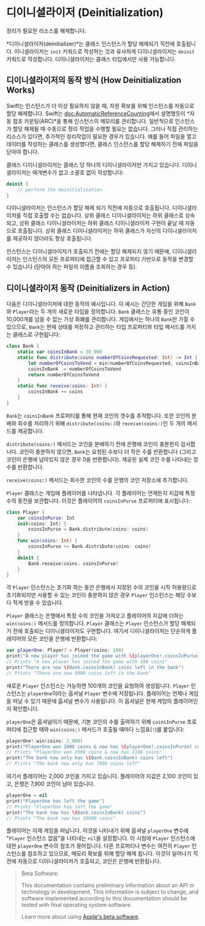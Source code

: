 # 디이니셜라이저 (Deinitialization)

정리가 필요한 리소스를 해제합니다.

*디이니셜라이저(deinitializer)*는 클래스 인스턴스가 할당 해제되기 직전에 호출됩니다.
이니셜라이저는 `init` 키워드로 작성하는 것과 유사하게
디이니셜라이저는 `deinit` 키워드로 작성합니다.
디이니셜라이저는 클래스 타입에서만 사용 가능합니다.

## 디이니셜라이저의 동작 방식 (How Deinitialization Works)

Swift는 인스턴스가 더 이상 필요하지 않을 때,
자원 확보를 위해 인스턴스를 자동으로 할당 해제합니다.
Swift는 <doc:AutomaticReferenceCounting>에서 설명했듯이
*자동 참조 카운팅(ARC)*을 통해
인스턴스의 메모리를 관리합니다.
일반적으로 인스턴스가 할당 해제될 때 수동으로 정리 작업을 수행할 필요는 없습니다.
그러나 직접 관리하는 리소스가 있다면,
추가적인 정리작업이 필요한 경우가 있습니다.
예를 들어 파일을 열고 데이터를 작성하는 클래스를 생성했다면,
클래스 인스턴스를 할당 해제하기 전에 파일을 닫아야 합니다.

클래스 디이니셜라이저는 클래스 당 하나의 디이니셜라이저만 가지고 있습니다.
디이니셜라이저는 매개변수가 없고
소괄호 없이 작성합니다:

```swift
deinit {
    // perform the deinitialization
}
```

<!--
  - test: `deinitializer`

  ```swifttest
  >> class Test {
  -> deinit {
        // perform the deinitialization
     }
  >> }
  ```
-->

디이니셜라이저는 인스턴스가 할당 해제 되기 직전에 자동으로 호출됩니다.
디이니셜라이저를 직접 호출할 수는 없습니다.
상위 클래스 디이니셜라이저는 하위 클래스로 상속되고,
상위 클래스 디이니셜라이저는 하위 클래스 디이니셜라이저 구현이 끝날 때
자동으로 호출됩니다.
상위 클래스 디이니셜라이저는 하위 클래스가 자신의 디이니셜라이저를 제공하지 않더라도
항상 호출됩니다.

인스턴스는 디이니셜라이저가 호출되기 전에는 할당 해제되지 않기 때문에,
디이니셜라이저는 인스턴스의 모든 프로퍼티에 접근할 수 있고
프로퍼티 기반으로 동작을 변경할 수 있습니다
(닫아야 하는 파일의 이름을 조회하는 경우 등).

## 디이니셜라이저 동작 (Deinitializers in Action)

다음은 디이니셜라이저에 대한 동작의 예시입니다.
이 예시는 간단한 게임을 위해 `Bank`와 `Player`라는 두 개의 새로운 타입을 정의합니다.
`Bank` 클래스는 유통 중인 코인이 10,000개를 넘을 수 없는
가상 화폐를 관리합니다.
게임에서는 하나의 `Bank`만 가질 수 있으므로,
`Bank`는 현재 상태를 저장하고 관리하는
타입 프로퍼티와 타입 메서드를 가지는 클래스로 구현됩니다:

```swift
class Bank {
    static var coinsInBank = 10_000
    static func distribute(coins numberOfCoinsRequested: Int) -> Int {
        let numberOfCoinsToVend = min(numberOfCoinsRequested, coinsInBank)
        coinsInBank -= numberOfCoinsToVend
        return numberOfCoinsToVend
    }
    static func receive(coins: Int) {
        coinsInBank += coins
    }
}
```

<!--
  - test: `deinitializer`

  ```swifttest
  -> class Bank {
        static var coinsInBank = 10_000
        static func distribute(coins numberOfCoinsRequested: Int) -> Int {
           let numberOfCoinsToVend = min(numberOfCoinsRequested, coinsInBank)
           coinsInBank -= numberOfCoinsToVend
           return numberOfCoinsToVend
        }
        static func receive(coins: Int) {
           coinsInBank += coins
        }
     }
  ```
-->

`Bank`는 `coinsInBank` 프로퍼티를 통해 현재 코인의 갯수를 추적합니다.
또한 코인의 분배와 회수를 처리하기 위해
`distribute(coins:)`와 `receive(coins:)`인 두 개의 메서드를 제공합니다.

`distribute(coins:)` 메서드는 코인을 분배하기 전에 은행에 코인이 충분한지 검사합니다.
코인이 충분하지 않으면,
`Bank`는 요청된 수보다 더 작은 수를 반환합니다
(그리고 코인이 은행에 남아있지 않은 경우 0을 반환합니다).
제공된 실제 코인 수를 나타내는 정수를 반환합니다.

`receive(coins:)` 메서드는 회수한 코인의 수를 은행의 코인 저장소에 추가합니다.

`Player` 클래스는 게임에 플레이어를 나타냅니다.
각 플레이어는 언제든지 지갑에 특정 수의 동전을 보관합니다.
이것은 플레이어의 `coinsInPurse` 프로퍼티에 표시됩니다:

```swift
class Player {
    var coinsInPurse: Int
    init(coins: Int) {
        coinsInPurse = Bank.distribute(coins: coins)
    }
    func win(coins: Int) {
        coinsInPurse += Bank.distribute(coins: coins)
    }
    deinit {
        Bank.receive(coins: coinsInPurse)
    }
}
```

<!--
  - test: `deinitializer`

  ```swifttest
  -> class Player {
        var coinsInPurse: Int
        init(coins: Int) {
           coinsInPurse = Bank.distribute(coins: coins)
        }
        func win(coins: Int) {
           coinsInPurse += Bank.distribute(coins: coins)
        }
        deinit {
           Bank.receive(coins: coinsInPurse)
        }
     }
  ```
-->

각 `Player` 인스턴스는 초기화 하는 동안 은행에서 지정된 수의 코인을
시작 허용량으로 초기화되지만
사용할 수 있는 코인이 충분하지 않은 경우
`Player` 인스턴스는 해당 수보다 적게 받을 수 있습니다.

`Player` 클래스는 은행에서 특정 수의 코인을 가져오고
플레이어의 지갑에 더하는
`win(coins:)` 메서드를 정의합니다.
`Player` 클래스는 `Player` 인스턴스가 할당 해제되기 전에 호출되는
디이니셜라이저도 구현합니다.
여기서 디이니셜라이저는 단순하게 플레이어의 모든 코인을 은행에 반환합니다:

```swift
var playerOne: Player? = Player(coins: 100)
print("A new player has joined the game with \(playerOne!.coinsInPurse) coins")
// Prints "A new player has joined the game with 100 coins"
print("There are now \(Bank.coinsInBank) coins left in the bank")
// Prints "There are now 9900 coins left in the bank"
```

<!--
  - test: `deinitializer`

  ```swifttest
  -> var playerOne: Player? = Player(coins: 100)
  -> print("A new player has joined the game with \(playerOne!.coinsInPurse) coins")
  <- A new player has joined the game with 100 coins
  -> print("There are now \(Bank.coinsInBank) coins left in the bank")
  <- There are now 9900 coins left in the bank
  ```
-->

새로운 `Player` 인스턴스는 가능하면 100개의 코인을 요청하여 생성됩니다.
`Player` 인스턴스는 `playerOne`이라는 옵셔널 `Player` 변수에 저장됩니다.
플레이어는 언제나 게임을 떠날 수 있기 때문에 옵셔널 변수가 사용됩니다.
이 옵셔널은 현재 게임의 플레이어인지 확인합니다.

`playerOne`은 옵셔널이기 때문에, 기본 코인의 수를 출력하기 위해 `coinsInPurse` 프로퍼티에 접근할 때와
`win(coins:)` 메서드가 호출될 때마다
느낌표(`!`)를 붙입니다:

```swift
playerOne!.win(coins: 2_000)
print("PlayerOne won 2000 coins & now has \(playerOne!.coinsInPurse) coins")
// Prints "PlayerOne won 2000 coins & now has 2100 coins"
print("The bank now only has \(Bank.coinsInBank) coins left")
// Prints "The bank now only has 7900 coins left"
```

<!--
  - test: `deinitializer`

  ```swifttest
  -> playerOne!.win(coins: 2_000)
  -> print("PlayerOne won 2000 coins & now has \(playerOne!.coinsInPurse) coins")
  <- PlayerOne won 2000 coins & now has 2100 coins
  -> print("The bank now only has \(Bank.coinsInBank) coins left")
  <- The bank now only has 7900 coins left
  ```
-->

여기서 플레이어는 2,000 코인을 가지고 있습니다.
플레이어의 지갑은 2,100 코인이 있고,
은행은 7,900 코인이 남아 있습니다.

```swift
playerOne = nil
print("PlayerOne has left the game")
// Prints "PlayerOne has left the game"
print("The bank now has \(Bank.coinsInBank) coins")
// Prints "The bank now has 10000 coins"
```

<!--
  - test: `deinitializer`

  ```swifttest
  -> playerOne = nil
  -> print("PlayerOne has left the game")
  <- PlayerOne has left the game
  -> print("The bank now has \(Bank.coinsInBank) coins")
  <- The bank now has 10000 coins
  ```
-->

플레이어는 이제 게임을 떠납니다.
이것을 나타내기 위해 옵셔널 `playerOne` 변수에
"`Player` 인스턴스 없음"을 나타내는 `nil`을 설정합니다.
이 시점에
`Player` 인스턴스에 대한 `playerOne` 변수의 참조가 끊어집니다.
다른 프로퍼티나 변수는 여전히 `Player` 인스턴스를 참조하고 있으므로,
메모리 확보를 위해 할당 해제 됩니다.
이것이 일어나기 직전에 자동으로 디이니셜라이저가 호출되고,
코인은 은행에 반환됩니다.


> Beta Software:
>
> This documentation contains preliminary information about an API or technology in development. This information is subject to change, and software implemented according to this documentation should be tested with final operating system software.
>
> Learn more about using [Apple's beta software](https://developer.apple.com/support/beta-software/).

<!--
This source file is part of the Swift.org open source project

Copyright (c) 2014 - 2022 Apple Inc. and the Swift project authors
Licensed under Apache License v2.0 with Runtime Library Exception

See https://swift.org/LICENSE.txt for license information
See https://swift.org/CONTRIBUTORS.txt for the list of Swift project authors
-->
